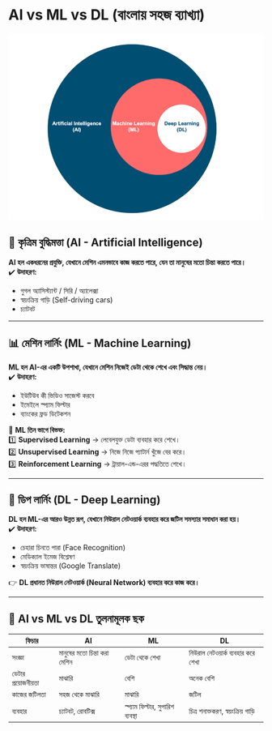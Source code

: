 # AI vs ML vs DL (বাংলায় সহজ ব্যাখ্যা)

![My Image](day2.jpg)

## 🌟 কৃত্রিম বুদ্ধিমত্তা (AI - Artificial Intelligence)
**AI হল একধরনের প্রযুক্তি, যেখানে মেশিন এমনভাবে কাজ করতে পারে, যেন তা মানুষের মতো চিন্তা করতে পারে।**  
✔️ **উদাহরণ:**  
- গুগল অ্যাসিস্ট্যান্ট / সিরি / অ্যালেক্সা  
- স্বয়ংক্রিয় গাড়ি (Self-driving cars)  
- চ্যাটবট  

---

## 📊 মেশিন লার্নিং (ML - Machine Learning)
**ML হল AI-এর একটি উপশাখা, যেখানে মেশিন নিজেই ডেটা থেকে শেখে এবং সিদ্ধান্ত নেয়।**  
✔️ **উদাহরণ:**  
- ইউটিউব কী ভিডিও সাজেস্ট করবে  
- ইমেইলে স্প্যাম ফিল্টার  
- ব্যাংকের ফ্রড ডিটেকশন  

🔹 **ML তিন ভাগে বিভক্ত:**  
1️⃣ **Supervised Learning** → লেবেলযুক্ত ডেটা ব্যবহার করে শেখে।  
2️⃣ **Unsupervised Learning** → নিজে নিজে প্যাটার্ন খুঁজে বের করে।  
3️⃣ **Reinforcement Learning** → ট্রায়াল-এন্ড-এরর পদ্ধতিতে শেখে।  

---

## 🧠 ডিপ লার্নিং (DL - Deep Learning)
**DL হল ML-এর আরও উন্নত রূপ, যেখানে নিউরাল নেটওয়ার্ক ব্যবহার করে জটিল সমস্যার সমাধান করা হয়।**  
✔️ **উদাহরণ:**  
- চেহারা চিনতে পারা (Face Recognition)  
- মেডিক্যাল ইমেজ বিশ্লেষণ  
- স্বয়ংক্রিয় ভাষান্তর (Google Translate)  

👉 **DL প্রধানত নিউরাল নেটওয়ার্ক (Neural Network) ব্যবহার করে কাজ করে।**  

---

## 🎯 AI vs ML vs DL তুলনামূলক ছক

| ফিচার  | AI | ML | DL |
|--------|----|----|----|
| সংজ্ঞা | মানুষের মতো চিন্তা করা মেশিন | ডেটা থেকে শেখা | নিউরাল নেটওয়ার্ক ব্যবহার করে শেখা |
| ডেটার প্রয়োজনীয়তা | মাঝারি | বেশি | অনেক বেশি |
| কাজের জটিলতা | সহজ থেকে মাঝারি | মাঝারি | জটিল |
| ব্যবহার | চ্যাটবট, রোবটিক্স | স্প্যাম ফিল্টার, সুপারিশ ব্যবস্থা | চিত্র শনাক্তকরণ, স্বয়ংক্রিয় গাড়ি |
